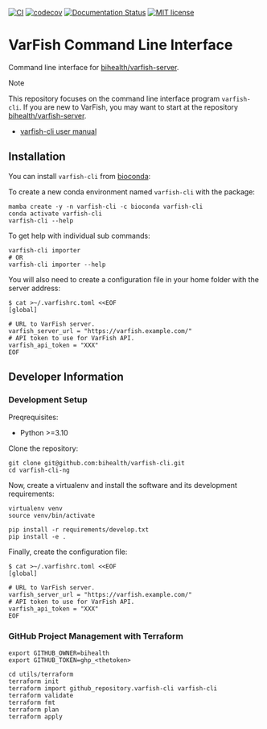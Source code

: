 [![CI](https://github.com/bihealth/varfish-cli/actions/workflows/main.yml/badge.svg)](https://github.com/bihealth/varfish-cli/actions/workflows/main.yml)
[![codecov](https://codecov.io/gh/bihealth/varfish-cli/branch/main/graph/badge.svg?token=9ZX53MPEJT)](https://codecov.io/gh/bihealth/varfish-cli)
[![Documentation Status](https://readthedocs.org/projects/varfish-cli/badge/?version=latest)](https://varfish-cli.readthedocs.io/en/latest/?badge=latest)
[![MIT license](https://img.shields.io/badge/License-MIT-green.svg)](https://opensource.org/licenses/MIT)

# VarFish Command Line Interface

Command line interface for [bihealth/varfish-server](https://github.com/bihealth/varfish-server).

> [!NOTE]
> This repository focuses on the command line interface program `varfish-cli`.
> If you are new to VarFish, you may want to start at the repository [bihealth/varfish-server](https://github.com/bihealth/varfish-server).

- [varfish-cli user manual](https://varfish-cli.readthedocs.io/en/latest/)

## Installation

You can install `varfish-cli` from [bioconda](https://bioconda.github.io/):

To create a new conda environment named `varfish-cli` with the package:

```
mamba create -y -n varfish-cli -c bioconda varfish-cli
conda activate varfish-cli
varfish-cli --help
```

To get help with individual sub commands:

```
varfish-cli importer
# OR
varfish-cli importer --help
```

You will also need to create a configuration file in your home folder with the server address:

```
$ cat >~/.varfishrc.toml <<EOF
[global]

# URL to VarFish server.
varfish_server_url = "https://varfish.example.com/"
# API token to use for VarFish API.
varfish_api_token = "XXX"
EOF
```

## Developer Information

### Development Setup

Preqrequisites:

- Python >=3.10

Clone the repository:

```
git clone git@github.com:bihealth/varfish-cli.git
cd varfish-cli-ng
```

Now, create a virtualenv and install the software and its development requirements:

```
virtualenv venv
source venv/bin/activate

pip install -r requirements/develop.txt
pip install -e .
```

Finally, create the configuration file:

```
$ cat >~/.varfishrc.toml <<EOF
[global]

# URL to VarFish server.
varfish_server_url = "https://varfish.example.com/"
# API token to use for VarFish API.
varfish_api_token = "XXX"
EOF
```

### GitHub Project Management with Terraform

```
export GITHUB_OWNER=bihealth
export GITHUB_TOKEN=ghp_<thetoken>

cd utils/terraform
terraform init
terraform import github_repository.varfish-cli varfish-cli
terraform validate
terraform fmt
terraform plan
terraform apply
```
